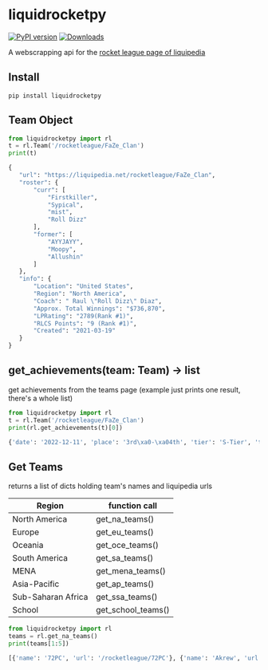 # liquidrocketpy

 [![PyPI version](https://badge.fury.io/py/liquidrocketpy.svg)](https://badge.fury.io/py/liquidrocketpy)
 [![Downloads](https://static.pepy.tech/badge/liquidrocketpy)](https://pepy.tech/project/liquidrocketpy)

 A webscrapping api for the [rocket league page of liquipedia](https://liquipedia.net/rocketleague/Main_Page)

## Install

 ```
 pip install liquidrocketpy
 ```

## Team Object

 ```python
 from liquidrocketpy import rl
 t = rl.Team('/rocketleague/FaZe_Clan')
 print(t)

 {
    "url": "https://liquipedia.net/rocketleague/FaZe_Clan",
    "roster": {
        "curr": [
            "Firstkiller",
            "Sypical",
            "mist",
            "Roll Dizz"
        ],
        "former": [
            "AYYJAYY",
            "Moopy",
            "Allushin"
        ]
    },
    "info": {
        "Location": "United States",
        "Region": "North America",
        "Coach": " Raul \"Roll Dizz\" Diaz",
        "Approx. Total Winnings": "$736,870",
        "LPRating": "2789(Rank #1)",
        "RLCS Points": "9 (Rank #1)",
        "Created": "2021-03-19"
    }
 }
 ```

## get_achievements(team: Team) -> list
 get achievements from the teams page (example just prints one result, there's a whole list)

 ```python
 from liquidrocketpy import rl
 t = rl.Team('/rocketleague/FaZe_Clan')
 print(rl.get_achievements(t)[0])

 {'date': '2022-12-11', 'place': '3rd\xa0-\xa04th', 'tier': 'S-Tier', 'tourn-name': 'RLCS 2022-23 - Fall Split Major', 'prize': '$25,500'}
 ```

## Get Teams
 returns a list of dicts holding team's names and liquipedia urls

 | Region      | function call |
 | ----------- | ----------- |
 | North America      | get_na_teams()       |
 | Europe   | get_eu_teams()        |
 | Oceania   | get_oce_teams()    |
 | South America | get_sa_teams() |
 | MENA | get_mena_teams() |
 | Asia-Pacific | get_ap_teams() |
 | Sub-Saharan Africa | get_ssa_teams() |
 | School | get_school_teams() |

 ```python
 from liquidrocketpy import rl
 teams = rl.get_na_teams()
 print(teams[1:5])

 [{'name': '72PC', 'url': '/rocketleague/72PC'}, {'name': 'Akrew', 'url': '/rocketleague/Akrew'}, {'name': 'Alter Ego', 'url': '/rocketleague/Alter_Ego'}, {'name': 'Andriette', 'url': '/rocketleague/Andriette'}]
 ```
